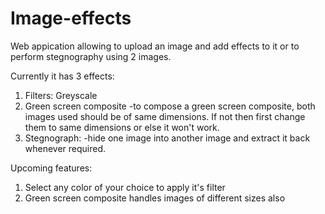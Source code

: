 # Image-effects

Web appication allowing to upload an image and add effects to it or to perform stegnography using 2 images.

Currently it has 3 effects:
1. Filters: Greyscale
2. Green screen composite
  -to compose a green screen composite, both images used should be of same dimensions. If not then first change them to same         dimensions or else it won't work.
3. Stegnograph:
  -hide one image into another image and extract it back whenever required. 

Upcoming features:
1. Select any color of your choice to apply it's filter
2. Green screen composite handles images of different sizes also


